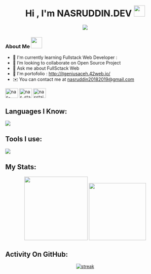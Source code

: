 
<h1 align="center">Hi , I'm NASRUDDIN.DEV <img src="https://media.giphy.com/media/hvRJCLFzcasrR4ia7z/giphy.gif" width="35"></h1>
<p align="center">
 <a target="_blank" href="https://github.com/DenverCoder1/readme-typing-svg"><img src="https://readme-typing-svg.herokuapp.com?color=F7EE2C&center=true&vCenter=true&height=60&lines=FullSctack+Web+Developer;N%20A%20S.D%20E%20V&center=true&width=500&height=50"></a>
</p>

### About Me <img src="https://media.giphy.com/media/hvRJCLFzcasrR4ia7z/giphy.gif" width="35">


- 🌱 I'm currently learning Fullstack Web Developer : 
- 👯 I’m looking to collaborate on Open Source Project
- 💬 Ask me about FullSctack Web
- 🚀 I'm portofolio : http://itgeniusaceh.42web.io/
- ✉️ You can contact me at nasruddin20182019@gmail.com

<a href="https://www.linkedin.com/in/nas-ruddin/" target="_blank"><img align="center" src="https://cdn.jsdelivr.net/npm/simple-icons@3.0.1/icons/linkedin.svg" alt="nas-ruddin" height="30" width="40" /></a>
<a href="https://www.instagram.com/nas_staiko/" target="_blank"><img align="center" src="https://cdn.jsdelivr.net/npm/simple-icons@3.0.1/icons/instagram.svg" alt="nas_staiko" height="30" width="40" /></a>
<a href="https://www.youtube.com/channel/UC2f0vQuv6j7FHySx-XCktdw" target="_blank"><img align="center" src="https://cdn.jsdelivr.net/npm/simple-icons@3.0.1/icons/youtube.svg" alt="nasstaiko" height="30" width="40" /></a>

## Languages I Know:

<p align="left"> <a href="https://github.com/nasdev07"><img src="https://skillicons.dev/icons?i=html,css,js,bootstrap,github,nodejs,react,express,nextjs,php,laravel,mysql,firebase,mongodb,flutter"> </a> </p>

## Tools I use:
<p align="left"> <a href="https://github.com/nasdev07"><img src="https://skillicons.dev/icons?i=vscode,figma,photoshop"> </a> </p>

## My Stats:
<p align="center">
<img height="200px" src="https://github-readme-stats.vercel.app/api?username=nasdev07&hide_border=true&show_icons=true&count_private=true&theme=gruvbox">
 <img height="180em" src="https://github-readme-stats-eight-theta.vercel.app/api/top-langs/?username=nasdev07&layout=compact&langs_count=8&theme=gruvbox"/>
</p>

## Activity On GitHub:

<p align="center">
  <a href="https://github.com/nasdev07">      
<img title="stats" alt="streak" src="https://github-readme-streak-stats.herokuapp.com/?user=nasdev07&theme=dark&hide_border=true&theme=gruvbox"/>
</a> 
</p>
